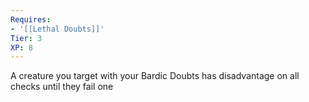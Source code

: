 ```yaml
---
Requires:
- '[[Lethal Doubts]]'
Tier: 3
XP: 8
---
```


A creature you target with your Bardic Doubts has disadvantage on all checks until they fail one